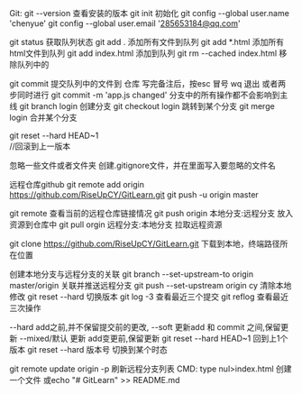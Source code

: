 Git:
 git --version    查看安装的版本
 git init         初始化
 git config --global user.name 'chenyue'
 git config --global user.email '285653184@qq.com'

 git status	  获取队列状态
 git add . 	  添加所有文件到队列
 git add *.html   添加所有html文件到队列
 git add index.html 添加到队列 
 git rm --cached index.html 移除队列中的

 git commit	  提交队列中的文件到 仓库
 	写完备注后，按esc  冒号  wq 退出
     或者两步同时进行  git commit -m 'app.js changed'
 分支中的所有操作都不会影响到主线
 git branch login  创建分支
 git checkout login  跳转到某个分支
 git merge login    合并某个分支

git reset --hard HEAD~1  
//回滚到上一版本


 忽略一些文件或者文件夹
 创建.gitignore文件，并在里面写入要忽略的文件名
 
远程仓库github
  git remote add origin https://github.com/RiseUpCY/GitLearn.git
  git push -u origin master

 git remote  查看当前的远程仓库链接情况
 git push  origin 本地分支:远程分支  放入资源到仓库中
 git pull  orgin 远程分支:本地分支  拉取远程资源
 
 git clone https://github.com/RiseUpCY/GitLearn.git 下载到本地，终端路径所在位置

 创建本地分支与远程分支的关联 
 git branch --set-upstream-to  origin master/origin
 关联并推送远程分支
 git push --set-upstream origin cy
 清除本地修改
 git reset --hard
 切换版本
 git log -3 查看最近三个提交
 git reflog 查看最近三次操作
 
 --hard add之前,并不保留提交前的更改, 
 --soft  更新add 和 commit 之间,保留更新
 --mixed/默认 更新 add变更前,保留更新
 git reset --hard HEAD~1  回到上1个版本
 git reset --hard 版本号   切换到某个时态

 git remote update origin -p 刷新远程分支列表
CMD:
 type nul>index.html  创建一个文件
 或echo "# GitLearn" >> README.md